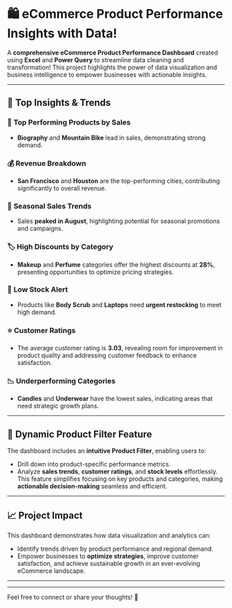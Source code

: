 

# 🛍️ eCommerce Product Performance Insights with Data!  

A **comprehensive eCommerce Product Performance Dashboard** created using **Excel** and **Power Query** to streamline data cleaning and transformation! This project highlights the power of data visualization and business intelligence to empower businesses with actionable insights.  

---

## 📌 Top Insights & Trends   

### 🚀 **Top Performing Products by Sales**  
- **Biography** and **Mountain Bike** lead in sales, demonstrating strong demand.  

### 💰 **Revenue Breakdown**  
- **San Francisco** and **Houston** are the top-performing cities, contributing significantly to overall revenue.  

### 📅 **Seasonal Sales Trends**  
- Sales **peaked in August**, highlighting potential for seasonal promotions and campaigns.  

### 🏷️ **High Discounts by Category**  
- **Makeup** and **Perfume** categories offer the highest discounts at **28%**, presenting opportunities to optimize pricing strategies.  

### 🔔 **Low Stock Alert**  
- Products like **Body Scrub** and **Laptops** need **urgent restocking** to meet high demand.  

### ⭐ **Customer Ratings**  
- The average customer rating is **3.03**, revealing room for improvement in product quality and addressing customer feedback to enhance satisfaction.  

### 📉 **Underperforming Categories**  
- **Candles** and **Underwear** have the lowest sales, indicating areas that need strategic growth plans.  

---

## 🔎 Dynamic Product Filter Feature  

The dashboard includes an **intuitive Product Filter**, enabling users to:  
- Drill down into product-specific performance metrics.  
- Analyze **sales trends**, **customer ratings**, and **stock levels** effortlessly.  
This feature simplifies focusing on key products and categories, making **actionable decision-making** seamless and efficient.  

---

## 📈 Project Impact  

This dashboard demonstrates how data visualization and analytics can:  
- Identify trends driven by product performance and regional demand.  
- Empower businesses to **optimize strategies**, improve customer satisfaction, and achieve sustainable growth in an ever-evolving eCommerce landscape.  

---


---  

Feel free to connect or share your thoughts! 🚀  

